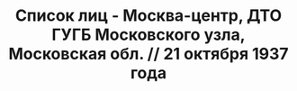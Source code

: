 ---
title: Список лиц - Москва-центр, ДТО ГУГБ Московского узла, Московская обл. // 21
  октября 1937 года
description: РГАСПИ, ф.17, т.4, оп.171, дело 412, лист 75
images:
- /disk/pictures/v04/17-171-412-075.jpg
- /disk/pictures/v04/17-171-412-076.jpg
- /disk/pictures/v04/17-171-412-077.jpg
- /disk/pictures/v04/17-171-412-078.jpg
- /disk/pictures/v04/17-171-412-079.jpg
- /disk/pictures/v04/17-171-412-080.jpg
---